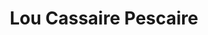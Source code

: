 ---
title: "Lou Cassaire Pescaire"
url: /saint-martin-de-crau/lou-cassaire-pescaire/
shop: Angeln
---